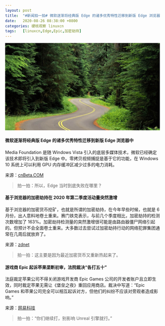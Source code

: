 ```yaml
---
layout: post
title:	"#新闻拍一拍# 微软逐渐将经典版 Edge 的诸多优秀特性迁移到新版 Edge 浏览器中"
date:	2020-08-26 08:38:00 +0800 
categories:	硬核观察 linuxcn 
tags:	[linuxcn,Edge,Epic,加密劫持]
---
```



![](/Asserts/Images/album/202008/26/083734akxr8jv2c8rhapsc.jpg)


#### 微软逐渐将经典版 Edge 的诸多优秀特性迁移到新版 Edge 浏览器中


Media Foundation 是随 Windows Vista 引入的底层多媒体技术，微软已经确定该技术即将引入到新版 Edge 中。零拷贝视频捕捉是基于它的功能，在 Windows 10 系统上可以利用 GPU 内存缓冲区减少过多的电力消耗。


来源：[cnBeta.COM](https://www.cnbeta.com/articles/tech/1020375.htm "https://www.cnbeta.com/articles/tech/1020375.htm")



> 
> 拍一拍：所以，Edge 当时到底失败在哪里？
> 
> 
> 


#### 基于浏览器的加密劫持在 2020 年第二季度活动量突然激增


基于浏览器的加密货币挖矿，也就是所谓的加密劫持，在今年早些时候，也就是 6 月份，出人意料地卷土重来。赛门铁克表示，与前几个季度相比，加密劫持的检测次数增加了 163%。加密劫持检测量的突然激增很可能是由路由器僵尸网络引起的。但预计不会全面卷土重来。大多数过去尝试过加密劫持行动的网络犯罪集团通常在几周后就放弃了。


来源：[zdnet](https://www.zdnet.com/article/browser-based-cryptojacking-sees-sudden-spike-in-activity-in-q2-2020/ "https://www.zdnet.com/article/browser-based-cryptojacking-sees-sudden-spike-in-activity-in-q2-2020/")



> 
> 拍一拍：这主要是因为最近加密货币又重新热起来了。
> 
> 
> 


#### 游戏商 Epic 起诉苹果垄断初审，法院裁决“各打五十”


法庭裁定苹果公司不得关闭游戏开发商 Epic Games 公司的开发者账户且立即生效，同时裁定苹果无需让《堡垒之夜》重回应用商店。裁决中写道：“Epic Games 和苹果公司完全可以相互起诉对方，但他们的纠纷不应该对旁观者造成影响。”


来源：[网易科技](https://tech.163.com/20/0826/07/FKUKD35C00097U7T.html "https://tech.163.com/20/0826/07/FKUKD35C00097U7T.html")



> 
> 拍一拍：“你们继续打，别影响 Unreal 引擎就行。”
> 
> 
>
